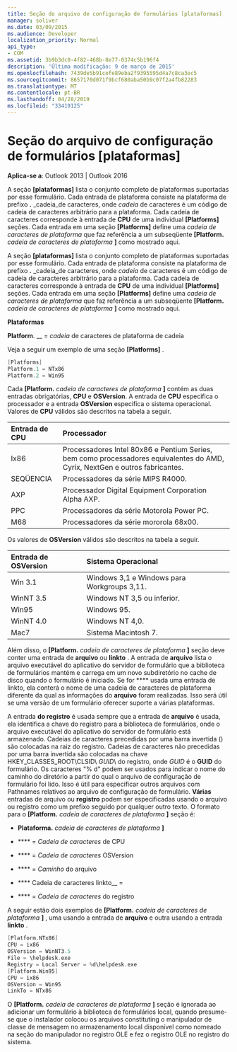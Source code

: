 ```yaml
---
title: Seção do arquivo de configuração de formulários [plataformas]
manager: soliver
ms.date: 03/09/2015
ms.audience: Developer
localization_priority: Normal
api_type:
- COM
ms.assetid: 3b9b3dc0-4f82-468b-8e77-0374c5b196f4
description: 'Última modificação: 9 de março de 2015'
ms.openlocfilehash: 7439de5b91cefe89eba2f9395595d4a7c8ca3ec5
ms.sourcegitcommit: 8657170d071f9bcf680aba50b9c07f2a4fb82283
ms.translationtype: MT
ms.contentlocale: pt-BR
ms.lasthandoff: 04/28/2019
ms.locfileid: "33419125"
---
```

# <a name="form-configuration-file-platforms-section"></a>Seção do arquivo de configuração de formulários [plataformas]

**Aplica-se a**: Outlook 2013 | Outlook 2016 
  
A seção **[plataformas]** lista o conjunto completo de plataformas suportadas por esse formulário. Cada entrada de plataforma consiste na plataforma de prefixo **.** _cadeia_de caracteres, onde _cadeia_ de caracteres é um código de cadeia de caracteres arbitrário para a plataforma. Cada cadeia de caracteres corresponde à entrada de **CPU** de uma individual **[Platforms]** seções. Cada entrada em uma seção **[Platforms]** define uma _cadeia de caracteres de plataforma_ que faz referência a um subseqüente **[Platform.** _cadeia de caracteres de plataforma_ **]** como mostrado aqui. 
  
A seção **[plataformas]** lista o conjunto completo de plataformas suportadas por esse formulário. Cada entrada de plataforma consiste na plataforma de prefixo **.** _cadeia_de caracteres, onde _cadeia_ de caracteres é um código de cadeia de caracteres arbitrário para a plataforma. Cada cadeia de caracteres corresponde à entrada de **CPU** de uma individual **[Platforms]** seções. Cada entrada em uma seção **[Platforms]** define uma _cadeia de caracteres de plataforma_ que faz referência a um subseqüente **[Platform.** _cadeia de caracteres de plataforma_ **]** como mostrado aqui. 
  
**Plataformas**
  
**Platform**. __ =  _cadeia_ de caracteres de plataforma de cadeia
  
Veja a seguir um exemplo de uma seção **[Platforms]** . 
  
```cpp
[Platforms]
Platform.1 = NTx86
Platform.2 = Win95

```

Cada **[Platform.** _cadeia de caracteres de plataforma_ **]** contém as duas entradas obrigatórias, **CPU** e **OSVersion**. A entrada de **CPU** especifica o processador e a entrada **OSVersion** especifica o sistema operacional. Valores de **CPU** válidos são descritos na tabela a seguir. 
  
|**Entrada de CPU**|**Processador**|
|:-----|:-----|
|Ix86  <br/> |Processadores Intel 80x86 e Pentium Series, bem como processadores equivalentes do AMD, Cyrix, NextGen e outros fabricantes.  <br/> |
|SEQÜENCIA  <br/> |Processadores da série MIPS R4000.  <br/> |
|AXP  <br/> |Processador Digital Equipment Corporation Alpha AXP.  <br/> |
|PPC  <br/> |Processadores da série Motorola Power PC.  <br/> |
|M68  <br/> |Processadores da série mororola 68x00.  <br/> |
   
Os valores de **OSVersion** válidos são descritos na tabela a seguir. 
  
|**Entrada de OSVersion**|**Sistema Operacional**|
|:-----|:-----|
|Win 3.1  <br/> |Windows 3,1 e Windows para Workgroups 3,11.  <br/> |
|WinNT 3.5  <br/> |Windows NT 3,5 ou inferior.  <br/> |
|Win95  <br/> |Windows 95.  <br/> |
|WinNT 4.0  <br/> |Windows NT 4,0.  <br/> |
|Mac7  <br/> |Sistema Macintosh 7.  <br/> |
   
Além disso, o **[Platform.** _cadeia de caracteres de plataforma_ **]** seção deve conter uma entrada de **arquivo** ou **linkto** . A entrada de **arquivo** lista o arquivo executável do aplicativo do servidor de formulário que a biblioteca de formulários mantém e carrega em um novo subdiretório no cache de disco quando o formulário é iniciado. Se for **** usada uma entrada de linkto, ela conterá o nome de uma cadeia de caracteres de plataforma diferente da qual as informações do **arquivo** foram realizadas. Isso será útil se uma versão de um formulário oferecer suporte a várias plataformas. 
  
A entrada **do registro** é usada sempre que a entrada de **arquivo** é usada, ela identifica a chave do registro para a biblioteca de formulários, onde o arquivo executável do aplicativo do servidor de formulário está armazenado. Cadeias de caracteres precedidas por uma barra invertida (\) são colocadas na raiz do registro. Cadeias de caracteres não precedidas por uma barra invertida são colocadas na chave HKEY_CLASSES_ROOT\CLSID\ _GUID_\ do registro, onde _GUID_ é o **GUID** do formulário. Os caracteres "% d" podem ser usados para indicar o nome do caminho do diretório a partir do qual o arquivo de configuração de formulário foi lido. Isso é útil para especificar outros arquivos com Pathnames relativos ao arquivo de configuração de formulário. **Várias** entradas de arquivo ou **registro** podem ser especificadas usando o arquivo ou registro como um prefixo seguido por qualquer outro texto. O formato para o **[Platform.** _cadeia de caracteres de plataforma_ **]** seção é: 
  
- **Plataforma.** _cadeia de caracteres de plataforma_ **]**
    
- **** =  _Cadeia de caracteres_ de CPU
    
- **** =  _Cadeia de caracteres_ OSVersion
    
- **** =  _Caminho_ do arquivo
    
- **** Cadeia de caracteres linkto__  =  
    
- **** =  _Cadeia de caracteres_ do registro
  
A seguir estão dois exemplos de **[Platform.** _cadeia de caracteres de plataforma_ **]** , uma usando a entrada de **arquivo** e outra usando a entrada **linkto** . 
  
```cpp
[Platform.NTx86]
CPU = ix86
OSVersion = WinNT3.5
File = \helpdesk.exe
Registry = Local Server = %d\helpdesk.exe
[Platform.Win95]
CPU = ix86
OSVersion = Win95
LinkTo = NTx86

```

O **[Platform.** _cadeia de caracteres de plataforma_ **]** seção é ignorada ao adicionar um formulário à biblioteca de formulários local, quando presume-se que o instalador colocou os arquivos constituting o manipulador de classe de mensagem no armazenamento local disponível como nomeado na seção do manipulador no registro OLE e fez o registro OLE no registro do sistema. 
  

